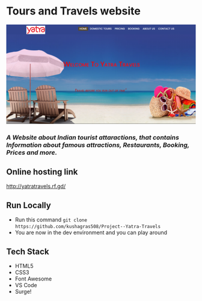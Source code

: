 # Tours and Travels website
<img src="images/Yatra-home.png"/>

### *A Website about Indian tourist attaractions, that contains Information about famous attractions, Restaurants, Booking, Prices and more.*


## Online hosting link
http://yatratravels.rf.gd/


## Run Locally 

- Run this command `git clone https://github.com/kushagras508/Project--Yatra-Travels`
- You are now in the dev environment and you can play around 

## Tech Stack

- HTML5
- CSS3
- Font Awesome
- VS Code
- Surge!
